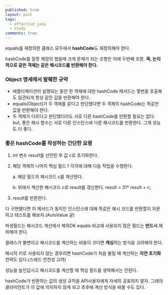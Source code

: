```yaml
---
published: true
layout: post
tags:
  - effective java
  - study
comments: true
---
```

equals를 재정의한 클래스 모두에서 **hashCode**도 재정의해야 한다.

hashCode를 잘못 재정의 했을때 크게 문제가 되는 조항은 아래 두번째 조항. **즉, 논리적으로 같은 객체는 같은 해시코드를 반환해야 한다.**

### Object 명세에서 발췌한 규약

- 애플리케이션이 실행되는 동안 한 객체애 대헌 hashCode 메서드는 몇번을 호출해도 일관되게 항상 같은 값을 반환해야 한다.
- equals(Object)가 두 객체를 같다고 판단했다면 두 객체의 hashCode는 똑같은 값을 반환해야 한다.
- 두 객체가 다르다고 판단했더라도 서로 다른 hashCode를 반환할 필요는 없다.
but, 좋은 해시 함수는 서로 다른 인스턴스에 다른 해시코드를 반환한다. 그게 성능도 더 좋다.


### 좋은 hashCode를 작성하는 간단한 요령

1. int 변수 result를 선언한 후 값 c로 초기화한다.
2. 해당 객체의 나머지 핵심 필드 f 각각에 대해 다음 작업을 수행한다.

	a. 해당 필드의 해시코드 c를 계산한다.
    
    b. 위에서 계산한 해시코드 c로 result를 갱신한다. result = 31* result + c;
3. result를 반환한다.

다 구현했다면 이 메서드가 동치인 인스턴스에 대해 똑같은 해시 코드를 반환할지 자문하고 테스트를 해보자.(AutoValue 굳)

파생필드는 해시코드 계산에서 제외OK equals 비교에 사용되지 않은 필드는 **반드시** 제외해야 한다.

클래스가 불변이고 해시코드를 계산하는 비용이 크다면 **캐싱**하는 방식을 고려해야 한다.

해시의 키로 사용되지 않는 경우라면 hashCode가 처음 불릴 때 계산하는 **지연 초기화** 전략도 있다.(스레드 안전성 고려)

성능을 높인답시고 해시코드를 계산할 때 핵심 필드를 생략해서는 안된다.

hashCode가 반환하는 값의 생성 규칙을 API사용자에게 자세히 공표하지 말자. 그래야 클라이언트가 이 값에 의지하지 않게 되고 추후에 계산 방식을 바꿀 수도 있다.

